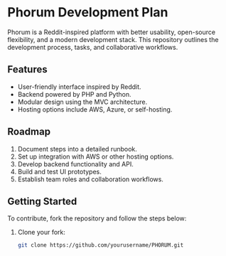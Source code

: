 # Phorum Development Plan

Phorum is a Reddit-inspired platform with better usability, open-source flexibility, and a modern development stack. This repository outlines the development process, tasks, and collaborative workflows.

## Features
- User-friendly interface inspired by Reddit.
- Backend powered by PHP and Python.
- Modular design using the MVC architecture.
- Hosting options include AWS, Azure, or self-hosting.

## Roadmap
1. Document steps into a detailed runbook.
2. Set up integration with AWS or other hosting options.
3. Develop backend functionality and API.
4. Build and test UI prototypes.
5. Establish team roles and collaboration workflows.

## Getting Started
To contribute, fork the repository and follow the steps below:
1. Clone your fork:
   ```bash
   git clone https://github.com/yourusername/PHORUM.git
